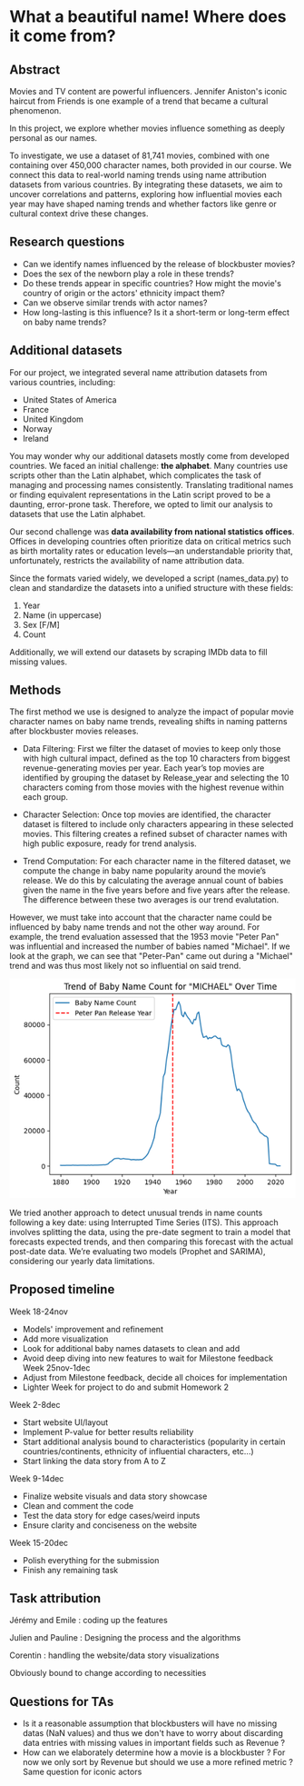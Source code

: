 
# What a beautiful name! Where does it come from?

## Abstract

Movies and TV content are powerful influencers. Jennifer Aniston's iconic haircut from Friends is one example of a trend that became a cultural phenomenon.

In this project, we explore whether movies influence something as deeply personal as our names.

To investigate, we use a dataset of 81,741 movies, combined with one containing over 450,000 character names, both provided in our course. We connect this data to real-world naming trends using name attribution datasets from various countries. By integrating these datasets, we aim to uncover correlations and patterns, exploring how influential movies each year may have shaped naming trends and whether factors like genre or cultural context drive these changes.

## Research questions

- Can we identify names influenced by the release of blockbuster movies?
- Does the sex of the newborn play a role in these trends?
- Do these trends appear in specific countries? How might the movie's country of origin or the actors' ethnicity impact them?
- Can we observe similar trends with actor names?
- How long-lasting is this influence? Is it a short-term or long-term effect on baby name trends?

## Additional datasets

For our project, we integrated several name attribution datasets from various countries, including:

- United States of America
- France
- United Kingdom
- Norway
- Ireland

You may wonder why our additional datasets mostly come from developed countries. We faced an initial challenge: **the alphabet**. Many countries use scripts other than the Latin alphabet, which complicates the task of managing and processing names consistently. Translating traditional names or finding equivalent representations in the Latin script proved to be a daunting, error-prone task.
Therefore, we opted to limit our analysis to datasets that use the Latin alphabet.

Our second challenge was **data availability from national statistics offices**. Offices in developing countries often prioritize data on critical metrics such as birth mortality rates or education levels—an understandable priority that, unfortunately, restricts the availability of name attribution data.

Since the formats varied widely, we developed a script (names_data.py) to clean and standardize the datasets into a unified structure with these fields:

1. Year
2. Name (in uppercase)
3. Sex [F/M]
4. Count

Additionally, we will extend our datasets by scraping IMDb data to fill missing values.

## Methods

The first method we use is designed to analyze the impact of popular movie character names on baby name trends, revealing shifts in naming patterns after blockbuster movies releases.

- Data Filtering: First we filter the dataset of movies to keep only those with high cultural impact, defined as the top 10 characters from biggest revenue-generating movies per year. Each year’s top movies are identified by grouping the dataset by Release_year and selecting the 10 characters coming from those movies with the highest revenue within each group.

- Character Selection: Once top movies are identified, the character dataset is filtered to include only characters appearing in these selected movies. This filtering creates a refined subset of character names with high public exposure, ready for trend analysis.

- Trend Computation: For each character name in the filtered dataset, we compute the change in baby name popularity around the movie’s release. We do this by calculating the average annual count of babies given the name in the five years before and five years after the release. The difference between these two averages is our trend evalutation.

However, we must take into account that the character name could be influenced by baby name trends and not the other way around. For example, the trend evaluation assessed that the 1953 movie "Peter Pan" was influential and increased the number of babies named "Michael". If we look at the graph, we can see that "Peter-Pan" came out during a "Michael" trend and was thus most likely not so influential on said trend.

![Michael graph](img/michael_graph.png)

We tried another approach to detect unusual trends in name counts following a key date: using Interrupted Time Series (ITS). This approach involves splitting the data, using the pre-date segment to train a model that forecasts expected trends, and then comparing this forecast with the actual post-date data. We’re evaluating two models (Prophet and SARIMA), considering our yearly data limitations.

## Proposed timeline 

Week 18-24nov 
- Models' improvement and refinement
- Add more visualization
- Look for additional baby names datasets to clean and add
- Avoid deep diving into new features to wait for Milestone feedback
Week 25nov-1dec
- Adjust from Milestone feedback, decide all choices for implementation
- Lighter Week for project to do and submit Homework 2

Week 2-8dec
- Start website UI/layout
- Implement P-value for better results reliability
- Start additional analysis bound to characteristics (popularity in certain countries/continents, ethnicity of influential characters, etc...)
- Start linking the data story from A to Z

Week 9-14dec 
- Finalize website visuals and data story showcase 
- Clean and comment the code
- Test the data story for edge cases/weird inputs
- Ensure clarity and conciseness on the website

Week 15-20dec
- Polish everything for the submission
- Finish any remaining task

## Task attribution

Jérémy and Emile : coding up the features 

Julien and Pauline : Designing the process and the algorithms

Corentin : handling the website/data story visualizations

Obviously bound to change according to necessities

## Questions for TAs

- Is it a reasonable assumption that blockbusters will have no missing datas (NaN values) and thus we don't have to worry about discarding data entries with missing values in important fields such as Revenue ?
- How can we elaborately determine how a movie is a blockbuster ? For now we only sort by Revenue but should we use a more refined metric ? Same question for iconic actors
